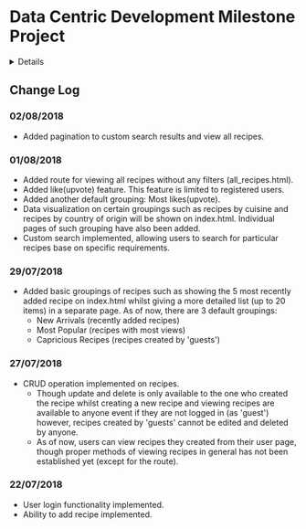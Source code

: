 # Data Centric Development Milestone Project
<details><summary>Details</summary>
- The aim of this project is to build a data-driven web application that allows users to store and access cooking recipes.
- Users will be able to add, edit and delete recipes.
- Recipes stored will be grouped and summarised base on their attributes such as cuisines, country of origin, allergens, ingredients, etc. Such groups will be clickable to reveal recipes that fall into their respective categories. The summary will be presented graphically categories will be clickable for a filtered view base on that category.
- On top of basic grouping, users will also be able to search for recipes.
- The application will provide user registeration and authentication for better security. (i.e. users can only edit or delete recipes they created)

</details>

## Change Log

### 02/08/2018
- Added pagination to custom search results and view all recipes.

### 01/08/2018
- Added route for viewing all recipes without any filters (all_recipes.html).
- Added like(upvote) feature. This feature is limited to registered users.
- Added another default grouping: Most likes(upvote).
- Data visualization on certain groupings such as recipes by cuisine and recipes by country of origin will be shown on index.html. Individual pages of such grouping have also been added.
- Custom search implemented, allowing users to search for particular recipes base on specific requirements.

### 29/07/2018
- Added basic groupings of recipes such as showing the 5 most recently added recipe on index.html whilst giving a more detailed list (up to 20 items) in a separate page. As of now, there are 3 default groupings:
	- New Arrivals (recently added recipes)
	- Most Popular (recipes with most views)
	- Capricious Recipes (recipes created by 'guests')

### 27/07/2018
- CRUD operation implemented on recipes.
	- Though update and delete is only available to the one who created the recipe whilst creating a new recipe and viewing recipes are available to anyone event if they are not logged in (as 'guest') however, recipes created by 'guests' cannot be edited and deleted by anyone.
	- As of now, users can view recipes they created from their user page, though proper methods of viewing recipes in general has not been established yet (except for the route).

### 22/07/2018
- User login functionality implemented.
- Ability to add recipe implemented.
